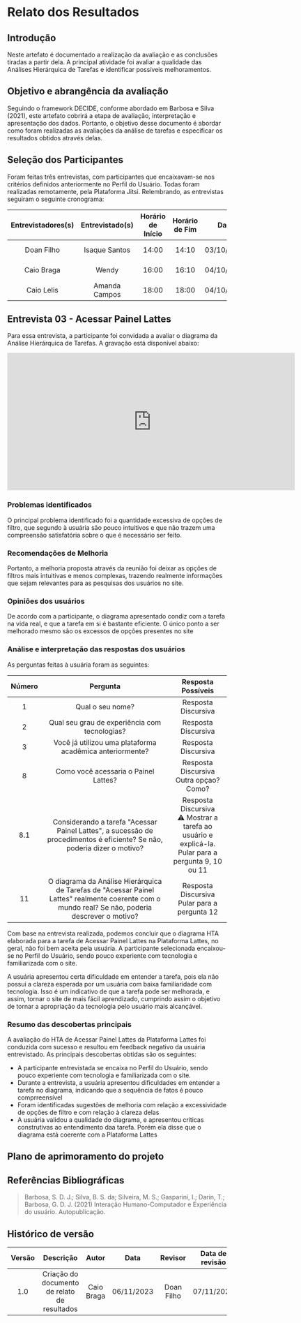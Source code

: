 # Relato dos Resultados

## Introdução

Neste artefato é documentado a realização da avaliação e as conclusões tiradas a partir dela. A principal atividade foi avaliar a qualidade das Análises Hierárquica de Tarefas e identificar possíveis melhoramentos.

## Objetivo e abrangência da avaliação

Seguindo o framework DECIDE, conforme abordado em Barbosa e Silva (2021), este artefato cobrirá a etapa de avaliação, interpretação e apresentação dos dados. Portanto, o objetivo desse documento é abordar como foram realizadas as avaliações da análise de tarefas e especificar os resultados obtidos através delas.

## Seleção dos Participantes

Foram feitas três entrevistas, com participantes que encaixavam-se nos critérios definidos anteriormente no <a>Perfil do Usuário</a>. Todas foram realizadas remotamente, pela Plataforma Jitsi. Relembrando, as entrevistas seguiram o seguinte cronograma:

| Entrevistadores(s) | Entrevistado(s) | Horário de Início | Horário de Fim |    Data    |    Local     |
| :----------------: | :-------------: | :---------------: | :------------: | :--------: | :----------: |
|  Doan Filho | Isaque Santos     |       14:00       |     14:10       | 03/10/2023 | Microsoft Teams|
|  Caio Braga  | Wendy    |       16:00     |     16:10      | 04/10/2023 | Microsoft Teams|
|  Caio Lelis  |   Amanda Campos   |       18:00       |    18:00      | 04/10/2023 | Microsoft Teams|


## Entrevista 03 - Acessar Painel Lattes

Para essa entrevista, a participante foi convidada a avaliar o diagrama da Análise Hierárquica de Tarefas. A gravação está disponível abaixo:
<br>

<iframe width="660" height="315" src="https://www.youtube.com/embed/oACw1GhLwqE?si=5Zy45UL0tlusj9HP" title="YouTube video player" frameborder="0" allow="accelerometer; autoplay; clipboard-write; encrypted-media; gyroscope; picture-in-picture; web-share" allowfullscreen></iframe>

### Problemas identificados
O principal problema identificado foi a quantidade excessiva de opções de filtro, que segundo à usuária são pouco intuitivos e que não trazem uma compreensão satisfatória sobre o que é necessário ser feito.

### Recomendações de Melhoria

Portanto, a melhoria proposta através da reunião foi deixar as opções de filtros mais intuitivas e menos complexas, trazendo realmente informações que sejam relevantes para as pesquisas dos usuários no site. 

### Opiniões dos usuários

De acordo com a participante, o diagrama apresentado condiz com a tarefa na vida real, e que a tarefa em si é bastante eficiente. O único ponto a ser melhorado mesmo são os excessos de opções presentes no site

### Análise e interpretação das respostas dos usuários

As perguntas feitas à usuária foram as seguintes:

| Número |                                                              Pergunta                                                               |     Resposta Possíveis     |
| :----: | :---------------------------------------------------------------------------------------------------------------------------------: | :------------------------: |
|   1    |                                                          Qual o seu nome?                                                           | Resposta Discursiva     |
|   2    |                                            Qual seu grau de experiência com tecnologias?                                            |    Resposta Discursiva     |
|   3    |                              Você já utilizou uma plataforma acadêmica anteriormente?                             |    Resposta Discursiva    |
|   8    |                                     Como você acessaria o Painel Lattes?                     |    Resposta Discursiva <br> Outra opçao? Como?    |
|   8.1    |                                     Considerando a tarefa "Acessar Painel Lattes", a sucessão de procedimentos é eficiente? Se não, poderia dizer o motivo?                   |    Resposta Discursiva <br> ⚠️ Mostrar a tarefa ao usuário e explicá-la. <br> Pular para a pergunta 9, 10 ou 11   |
|   11    |                        O diagrama da Análise Hierárquica de Tarefas de "Acessar Painel Lattes" realmente coerente com o mundo real? Se não, poderia descrever o motivo?         |    Resposta Discursiva <br> Pular para a pergunta 12    |

Com base na entrevista realizada, podemos concluir que o diagrama HTA elaborada para a tarefa de Acessar Painel Lattes na Plataforma Lattes, no geral, não foi bem aceita pela usuária. A participante selecionada encaixou-se no <a>Perfil do Usuário</a>, sendo pouco experiente com tecnologia e familiarizada com o site.

A usuária apresentou certa dificuldade em entender a tarefa, pois ela não possui a clareza esperada por um usuária com baixa familiaridade com tecnologia. Isso é um indicativo de que a tarefa pode ser melhorada, e assim, tornar o site de mais fácil aprendizado, cumprindo assim o objetivo de tornar a apropriação da tecnologia pelo usuário mais alcançável.

### Resumo das descobertas principais

A avaliação do HTA de Acessar Painel Lattes da Plataforma Lattes foi conduzida com sucesso e resultou em feedback negativo da usuária entrevistado. As principais descobertas obtidas são os seguintes:

- A participante entrevistada se encaixa no <a>Perfil do Usuário</a>, sendo pouco experiente com tecnologia e familiarizada com o site.
- Durante a entrevista, a usuária apresentou dificuldades em entender a tarefa no diagrama, indicando que a sequência de fatos é pouco comprreensível
- Foram identificadas sugestões de melhoria com relação a excessividade de opções de filtro e com relação à clareza delas
- A usuária validou a qualidade do diagrama, e apresentou críticas construtivas ao entendimento daa tarefa. Porém ela disse que o diagrama está coerente com a Plataforma Lattes



## Plano de aprimoramento do projeto



## Referências Bibliográficas

> Barbosa, S. D. J.; Silva, B. S. da; Silveira, M. S.; Gasparini, I.; Darin, T.; Barbosa, G. D. J. (2021) Interação Humano-Computador e Experiência do usuário. Autopublicação.

## Histórico de versão

| Versão |          Descrição              |     Autor      |      Data      |   Revisor     |    Data de revisão    |  
|:------:|:-------------------------------:|:--------------:|:--------------:|:-------------:|:---------------------:|
| 1.0    | Criação do documento de relato de resultados   | Caio Braga | 06/11/2023 | Doan Filho | 07/11/2023 |